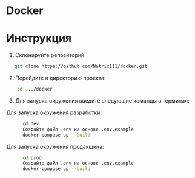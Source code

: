 # Docker

# Инструкция

1. Склонируйте репозиторий:

```bash
   git clone https://github.com/Natrix111/docker.git
```

2. Перейдите в директорию проекта:

```bash
    cd .../docker
```

3. Для запуска окружения введите следующие команды в терминал:


Для запуска окружения разработки:
```bash
      cd dev
      Создайте файл .env на основе .env.example
      docker-compose up --build
```
Для запуска окружения продакшина:
```bash
      cd prod
      Создайте файл .env на основе .env.example
      docker-compose up --build
```

